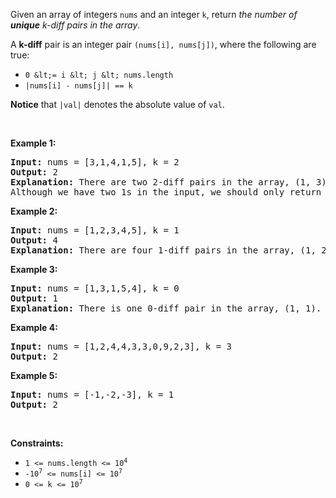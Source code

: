 Given an array of integers `` nums `` and an integer `` k ``, return _the number of __unique__ k-diff pairs in the array_.

A __k-diff__ pair is an integer pair `` (nums[i], nums[j]) ``, where the following are true:

*   `` 0 &lt;= i &lt; j &lt; nums.length ``
*   `` |nums[i] - nums[j]| == k ``

__Notice__ that `` |val| `` denotes the absolute value of `` val ``.

&nbsp;

__Example 1:__

<pre>
<strong>Input:</strong> nums = [3,1,4,1,5], k = 2
<strong>Output:</strong> 2
<strong>Explanation:</strong> There are two 2-diff pairs in the array, (1, 3) and (3, 5).
Although we have two 1s in the input, we should only return the number of <strong>unique</strong> pairs.
</pre>

__Example 2:__

<pre>
<strong>Input:</strong> nums = [1,2,3,4,5], k = 1
<strong>Output:</strong> 4
<strong>Explanation:</strong> There are four 1-diff pairs in the array, (1, 2), (2, 3), (3, 4) and (4, 5).
</pre>

__Example 3:__

<pre>
<strong>Input:</strong> nums = [1,3,1,5,4], k = 0
<strong>Output:</strong> 1
<strong>Explanation:</strong> There is one 0-diff pair in the array, (1, 1).
</pre>

__Example 4:__

<pre>
<strong>Input:</strong> nums = [1,2,4,4,3,3,0,9,2,3], k = 3
<strong>Output:</strong> 2
</pre>

__Example 5:__

<pre>
<strong>Input:</strong> nums = [-1,-2,-3], k = 1
<strong>Output:</strong> 2
</pre>

&nbsp;

__Constraints:__

*   <code>1 &lt;= nums.length &lt;= 10<sup>4</sup></code>
*   <code>-10<sup>7</sup> &lt;= nums[i] &lt;= 10<sup>7</sup></code>
*   <code>0 &lt;= k &lt;= 10<sup>7</sup></code>